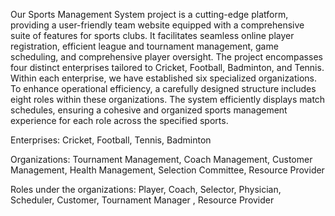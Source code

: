 Our Sports Management System project is a cutting-edge platform, providing a user-friendly team website equipped with a comprehensive suite of features for sports clubs. It facilitates seamless online player registration, efficient league and tournament management, game scheduling, and comprehensive player oversight. The project encompasses four distinct enterprises tailored to Cricket, Football, Badminton, and Tennis. Within each enterprise, we have established six specialized organizations. To enhance operational efficiency, a carefully designed structure includes eight roles within these organizations. The system efficiently displays match schedules, ensuring a cohesive and organized sports management experience for each role across the specified sports.

Enterprises:
Cricket,
Football,
Tennis,
Badminton

Organizations:
Tournament Management,
Coach Management,
Customer Management,
Health Management,
Selection Committee,
Resource Provider

Roles under the organizations: 
Player,
Coach, 
Selector,
Physician,
Scheduler,
Customer,
Tournament Manager ,
Resource Provider

